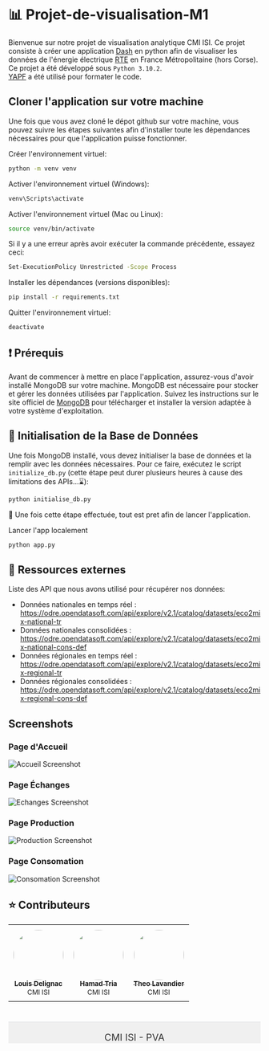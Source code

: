 # 📊  Projet-de-visualisation-M1

Bienvenue sur notre projet de visualisation analytique CMI ISI.
Ce projet consiste à créer une application [Dash](https://plotly.com/dash/) en python afin de visualiser les données de l'énergie électrique [RTE](https://www.rte-france.com/) en France Métropolitaine (hors Corse).   
Ce projet a été développé sous `Python 3.10.2`.  
[YAPF](https://pypi.org/project/yapf/0.3.1/) a été utilisé pour formater le code.  

## Cloner l'application sur votre machine

Une fois que vous avez cloné le dépot github sur votre machine, vous pouvez suivre les étapes suivantes afin d'installer toute les dépendances nécessaires pour que l'application puisse fonctionner.

Créer l'environnement virtuel:
```bash
python -m venv venv
```
Activer l'environnement virtuel (Windows):
```bash
venv\Scripts\activate
```
Activer l'environnement virtuel (Mac ou Linux):
```bash
source venv/bin/activate
```
Si il y a une erreur après avoir exécuter la commande précédente, essayez ceci:
```bash
Set-ExecutionPolicy Unrestricted -Scope Process
```
Installer les dépendances (versions disponibles):
```bash
pip install -r requirements.txt
```
Quitter l'environnement virtuel:
```bash
deactivate
```

## ❗  Prérequis

Avant de commencer à mettre en place l'application, assurez-vous d'avoir installé MongoDB sur votre machine. MongoDB est nécessaire pour stocker et gérer les données utilisées par l'application. Suivez les instructions sur le site officiel de [MongoDB](https://www.mongodb.com/try/download/community) pour télécharger et installer la version adaptée à votre système d'exploitation.

## 💾  Initialisation de la Base de Données

Une fois MongoDB installé, vous devez initialiser la base de données et la remplir avec les données nécessaires. Pour ce faire, exécutez le script `initialize_db.py` (cette étape peut durer plusieurs heures à cause des limitations des APIs...⌛):

```bash
python initialise_db.py
```

🚀 Une fois cette étape effectuée, tout est pret afin de lancer l'application.

Lancer l'app localement
```bash
python app.py
```

## 📃  Ressources externes

 Liste des API que nous avons utilisé pour récupérer nos données:
- Données nationales en temps réel :  https://odre.opendatasoft.com/api/explore/v2.1/catalog/datasets/eco2mix-national-tr
- Données nationales consolidées :    https://odre.opendatasoft.com/api/explore/v2.1/catalog/datasets/eco2mix-national-cons-def
- Données régionales en temps réel :  https://odre.opendatasoft.com/api/explore/v2.1/catalog/datasets/eco2mix-regional-tr
- Données régionales consolidées :    https://odre.opendatasoft.com/api/explore/v2.1/catalog/datasets/eco2mix-regional-cons-def

## Screenshots

### Page d'Accueil
![Accueil Screenshot](assets/page_accueil.png)

### Page Échanges
![Echanges Screenshot](assets/page_echanges.png)

### Page Production
![Production Screenshot](assets/page_production.png)

### Page Consomation
![Consomation Screenshot](assets/page_consomation.png)

## ⭐  Contributeurs 

<table>
  <tr>
    <td align="center" style="padding: 10px;">
      <a href="https://github.com/LouisDelignac">
        <img src="https://avatars.githubusercontent.com/u/102798850?v=4" width="100" height="100" alt="" style="border-radius:50%;"/><br />
        <sub><b>Louis Delignac</b></sub>
      </a><br />
      <sub>CMI ISI</sub>
    </td>
    <td align="center" style="padding: 10px;">
      <a href="https://github.com/HamadTria">
        <img src="https://avatars.githubusercontent.com/u/102798449?v=4" width="100" height="100" alt="" style="border-radius:50%;"/><br />
        <sub><b>Hamad Tria</b></sub>
      </a><br />
      <sub>CMI ISI</sub>
    </td>
    <td align="center" style="padding: 10px;">
      <a href="https://github.com/Hisqkq">
        <img src="https://avatars.githubusercontent.com/u/120734251?v=4" width="100" height="100" alt="" style="border-radius:50%;"/><br />
        <sub><b>Theo Lavandier</b></sub>
      </a><br />
      <sub>CMI ISI</sub>
    </td>
  </tr>
</table>


<div align="center" style="padding: px; margin-top: 40px; background-color: #f0f0f0; border-top: 1px solid #e1e4e8;">
  <p style="font-size: 19px; color: #333;">CMI ISI - PVA</p>
</div>

